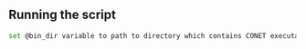 

## Running the script
```bash
set @bin_dir variable to path to directory which contains CONET executable
```

